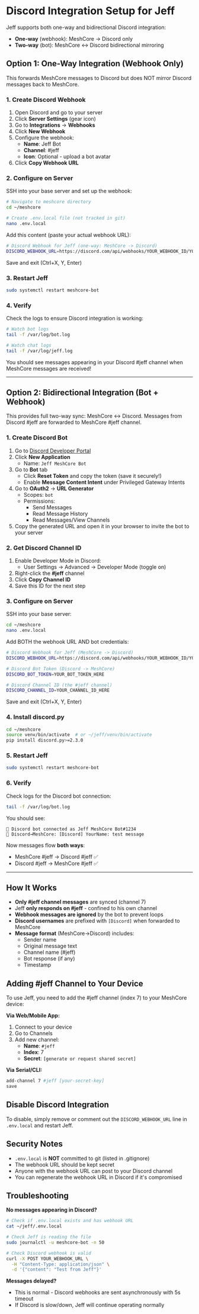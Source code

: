 # Discord Integration Setup for Jeff

Jeff supports both one-way and bidirectional Discord integration:

- **One-way** (webhook): MeshCore → Discord only
- **Two-way** (bot): MeshCore ↔ Discord bidirectional mirroring

## Option 1: One-Way Integration (Webhook Only)

This forwards MeshCore messages to Discord but does NOT mirror Discord messages back to MeshCore.

### 1. Create Discord Webhook

1. Open Discord and go to your server
2. Click **Server Settings** (gear icon)
3. Go to **Integrations** → **Webhooks**
4. Click **New Webhook**
5. Configure the webhook:
   - **Name**: Jeff Bot
   - **Channel**: #jeff
   - **Icon**: Optional - upload a bot avatar
6. Click **Copy Webhook URL**

### 2. Configure on Server

SSH into your base server and set up the webhook:

```bash
# Navigate to meshcore directory
cd ~/meshcore

# Create .env.local file (not tracked in git)
nano .env.local
```

Add this content (paste your actual webhook URL):

```bash
# Discord Webhook for Jeff (one-way: MeshCore -> Discord)
DISCORD_WEBHOOK_URL=https://discord.com/api/webhooks/YOUR_WEBHOOK_ID/YOUR_WEBHOOK_TOKEN
```

Save and exit (Ctrl+X, Y, Enter)

### 3. Restart Jeff

```bash
sudo systemctl restart meshcore-bot
```

### 4. Verify

Check the logs to ensure Discord integration is working:

```bash
# Watch bot logs
tail -f /var/log/bot.log

# Watch chat logs
tail -f /var/log/jeff.log
```

You should see messages appearing in your Discord #jeff channel when MeshCore messages are received!

---

## Option 2: Bidirectional Integration (Bot + Webhook)

This provides full two-way sync: MeshCore ↔ Discord. Messages from Discord #jeff are forwarded to MeshCore #jeff channel.

### 1. Create Discord Bot

1. Go to [Discord Developer Portal](https://discord.com/developers/applications)
2. Click **New Application**
   - Name: `Jeff MeshCore Bot`
3. Go to **Bot** tab
   - Click **Reset Token** and copy the token (save it securely!)
   - Enable **Message Content Intent** under Privileged Gateway Intents
4. Go to **OAuth2** → **URL Generator**
   - Scopes: `bot`
   - Permissions:
     - Send Messages
     - Read Message History
     - Read Messages/View Channels
5. Copy the generated URL and open it in your browser to invite the bot to your server

### 2. Get Discord Channel ID

1. Enable Developer Mode in Discord:
   - User Settings → Advanced → Developer Mode (toggle on)
2. Right-click the **#jeff** channel
3. Click **Copy Channel ID**
4. Save this ID for the next step

### 3. Configure on Server

SSH into your base server:

```bash
cd ~/meshcore
nano .env.local
```

Add BOTH the webhook URL AND bot credentials:

```bash
# Discord Webhook for Jeff (MeshCore -> Discord)
DISCORD_WEBHOOK_URL=https://discord.com/api/webhooks/YOUR_WEBHOOK_ID/YOUR_WEBHOOK_TOKEN

# Discord Bot Token (Discord -> MeshCore)
DISCORD_BOT_TOKEN=YOUR_BOT_TOKEN_HERE

# Discord Channel ID (the #jeff channel)
DISCORD_CHANNEL_ID=YOUR_CHANNEL_ID_HERE
```

Save and exit (Ctrl+X, Y, Enter)

### 4. Install discord.py

```bash
cd ~/meshcore
source venv/bin/activate  # or ~/jeff/venv/bin/activate
pip install discord.py>=2.3.0
```

### 5. Restart Jeff

```bash
sudo systemctl restart meshcore-bot
```

### 6. Verify

Check logs for the Discord bot connection:

```bash
tail -f /var/log/bot.log
```

You should see:
```
🤖 Discord bot connected as Jeff MeshCore Bot#1234
💬 Discord→MeshCore: [Discord] YourName: test message
```

Now messages flow **both ways**:
- MeshCore #jeff → Discord #jeff ✅
- Discord #jeff → MeshCore #jeff ✅

---

## How It Works

- **Only #jeff channel messages** are synced (channel 7)
- Jeff **only responds on #jeff** - confined to his own channel
- **Webhook messages are ignored** by the bot to prevent loops
- **Discord usernames** are prefixed with `[Discord]` when forwarded to MeshCore
- **Message format** (MeshCore→Discord) includes:
  - Sender name
  - Original message text
  - Channel name (#jeff)
  - Bot response (if any)
  - Timestamp

## Adding #jeff Channel to Your Device

To use Jeff, you need to add the #jeff channel (index 7) to your MeshCore device:

**Via Web/Mobile App:**
1. Connect to your device
2. Go to Channels
3. Add new channel:
   - **Name**: `#jeff`
   - **Index**: 7
   - **Secret**: `[generate or request shared secret]`

**Via Serial/CLI:**
```bash
add-channel 7 #jeff [your-secret-key]
save
```

## Disable Discord Integration

To disable, simply remove or comment out the `DISCORD_WEBHOOK_URL` line in `.env.local` and restart Jeff.

## Security Notes

- `.env.local` is **NOT** committed to git (listed in .gitignore)
- The webhook URL should be kept secret
- Anyone with the webhook URL can post to your Discord channel
- You can regenerate the webhook URL in Discord if it's compromised

## Troubleshooting

**No messages appearing in Discord?**
```bash
# Check if .env.local exists and has webhook URL
cat ~/jeff/.env.local

# Check Jeff is reading the file
sudo journalctl -u meshcore-bot -n 50

# Check Discord webhook is valid
curl -X POST YOUR_WEBHOOK_URL \
  -H "Content-Type: application/json" \
  -d '{"content": "Test from Jeff"}'
```

**Messages delayed?**
- This is normal - Discord webhooks are sent asynchronously with 5s timeout
- If Discord is slow/down, Jeff will continue operating normally
